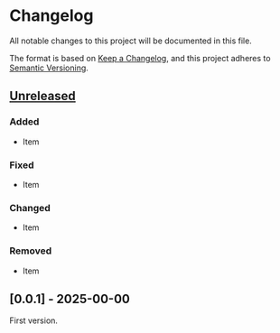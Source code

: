 <!-- markdownlint-configure-file {"MD024": { "siblings_only": true } } -->

# Changelog

All notable changes to this project will be documented in this file.

The format is based on [Keep a Changelog](https://keepachangelog.com/en/1.0.0/), and this project
adheres to [Semantic Versioning](https://semver.org/spec/v2.0.0.html).

## [Unreleased]

### Added

- Item

### Fixed

- Item

### Changed

- Item

### Removed

- Item

## [0.0.1] - 2025-00-00

First version.

[unreleased]: https://github.com/Tatsh/vcrtool/compare/v0.0.0...HEAD
